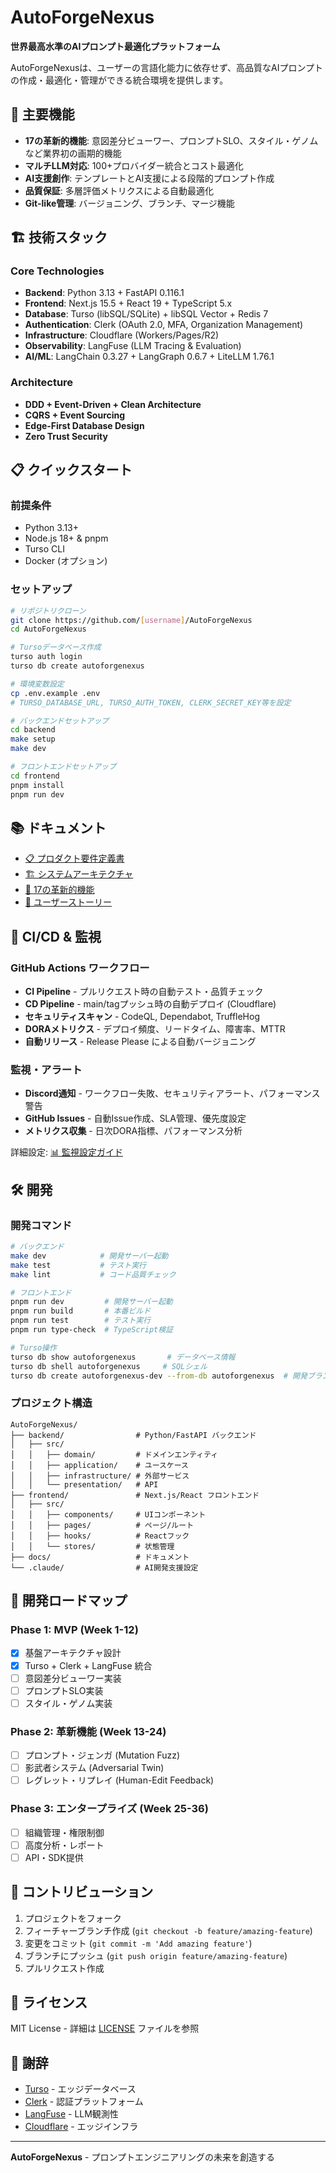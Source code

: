 # AutoForgeNexus

**世界最高水準のAIプロンプト最適化プラットフォーム**

AutoForgeNexusは、ユーザーの言語化能力に依存せず、高品質なAIプロンプトの作成・最適化・管理ができる統合環境を提供します。

## 🚀 主要機能

- **17の革新的機能**: 意図差分ビューワー、プロンプトSLO、スタイル・ゲノムなど業界初の画期的機能
- **マルチLLM対応**: 100+プロバイダー統合とコスト最適化
- **AI支援創作**: テンプレートとAI支援による段階的プロンプト作成
- **品質保証**: 多層評価メトリクスによる自動最適化
- **Git-like管理**: バージョニング、ブランチ、マージ機能

## 🏗️ 技術スタック

### Core Technologies
- **Backend**: Python 3.13 + FastAPI 0.116.1
- **Frontend**: Next.js 15.5 + React 19 + TypeScript 5.x
- **Database**: Turso (libSQL/SQLite) + libSQL Vector + Redis 7
- **Authentication**: Clerk (OAuth 2.0, MFA, Organization Management)
- **Infrastructure**: Cloudflare (Workers/Pages/R2)
- **Observability**: LangFuse (LLM Tracing & Evaluation)
- **AI/ML**: LangChain 0.3.27 + LangGraph 0.6.7 + LiteLLM 1.76.1

### Architecture
- **DDD + Event-Driven + Clean Architecture**
- **CQRS + Event Sourcing**
- **Edge-First Database Design**
- **Zero Trust Security**

## 📋 クイックスタート

### 前提条件
- Python 3.13+
- Node.js 18+ & pnpm
- Turso CLI
- Docker (オプション)

### セットアップ

```bash
# リポジトリクローン
git clone https://github.com/[username]/AutoForgeNexus
cd AutoForgeNexus

# Tursoデータベース作成
turso auth login
turso db create autoforgenexus

# 環境変数設定
cp .env.example .env
# TURSO_DATABASE_URL, TURSO_AUTH_TOKEN, CLERK_SECRET_KEY等を設定

# バックエンドセットアップ
cd backend
make setup
make dev

# フロントエンドセットアップ
cd frontend
pnpm install
pnpm run dev
```

## 📚 ドキュメント

- [📋 プロダクト要件定義書](docs/requirements/product_requirements.md)
- [🏗️ システムアーキテクチャ](docs/architecture/system_architecture.md)
- [🚀 17の革新的機能](docs/requirements/innovative_features.md)
- [👥 ユーザーストーリー](docs/requirements/user_stories.md)

## 🚀 CI/CD & 監視

### GitHub Actions ワークフロー
- **CI Pipeline** - プルリクエスト時の自動テスト・品質チェック
- **CD Pipeline** - main/tagプッシュ時の自動デプロイ (Cloudflare)
- **セキュリティスキャン** - CodeQL, Dependabot, TruffleHog
- **DORAメトリクス** - デプロイ頻度、リードタイム、障害率、MTTR
- **自動リリース** - Release Please による自動バージョニング

### 監視・アラート
- **Discord通知** - ワークフロー失敗、セキュリティアラート、パフォーマンス警告
- **GitHub Issues** - 自動Issue作成、SLA管理、優先度設定
- **メトリクス収集** - 日次DORA指標、パフォーマンス分析

詳細設定: [📊 監視設定ガイド](docs/monitoring/setup-notifications.md)

## 🛠️ 開発

### 開発コマンド

```bash
# バックエンド
make dev            # 開発サーバー起動
make test           # テスト実行
make lint           # コード品質チェック

# フロントエンド
pnpm run dev         # 開発サーバー起動
pnpm run build       # 本番ビルド
pnpm run test        # テスト実行
pnpm run type-check  # TypeScript検証

# Turso操作
turso db show autoforgenexus       # データベース情報
turso db shell autoforgenexus     # SQLシェル
turso db create autoforgenexus-dev --from-db autoforgenexus  # 開発ブランチ
```

### プロジェクト構造

```
AutoForgeNexus/
├── backend/                # Python/FastAPI バックエンド
│   ├── src/
│   │   ├── domain/         # ドメインエンティティ
│   │   ├── application/    # ユースケース
│   │   ├── infrastructure/ # 外部サービス
│   │   └── presentation/   # API
├── frontend/               # Next.js/React フロントエンド
│   ├── src/
│   │   ├── components/     # UIコンポーネント
│   │   ├── pages/          # ページ/ルート
│   │   ├── hooks/          # Reactフック
│   │   └── stores/         # 状態管理
├── docs/                   # ドキュメント
└── .claude/                # AI開発支援設定
```

## 🎯 開発ロードマップ

### Phase 1: MVP (Week 1-12)
- [x] 基盤アーキテクチャ設計
- [x] Turso + Clerk + LangFuse 統合
- [ ] 意図差分ビューワー実装
- [ ] プロンプトSLO実装
- [ ] スタイル・ゲノム実装

### Phase 2: 革新機能 (Week 13-24)
- [ ] プロンプト・ジェンガ (Mutation Fuzz)
- [ ] 影武者システム (Adversarial Twin)
- [ ] レグレット・リプレイ (Human-Edit Feedback)

### Phase 3: エンタープライズ (Week 25-36)
- [ ] 組織管理・権限制御
- [ ] 高度分析・レポート
- [ ] API・SDK提供

## 🤝 コントリビューション

1. プロジェクトをフォーク
2. フィーチャーブランチ作成 (`git checkout -b feature/amazing-feature`)
3. 変更をコミット (`git commit -m 'Add amazing feature'`)
4. ブランチにプッシュ (`git push origin feature/amazing-feature`)
5. プルリクエスト作成

## 📄 ライセンス

MIT License - 詳細は [LICENSE](LICENSE) ファイルを参照

## 🙏 謝辞

- [Turso](https://turso.tech/) - エッジデータベース
- [Clerk](https://clerk.com/) - 認証プラットフォーム
- [LangFuse](https://langfuse.com/) - LLM観測性
- [Cloudflare](https://cloudflare.com/) - エッジインフラ

---

**AutoForgeNexus** - プロンプトエンジニアリングの未来を創造する